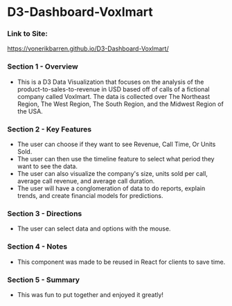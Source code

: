 # D3-Dashboard-Voxlmart

### Link to Site:
https://vonerikbarren.github.io/D3-Dashboard-Voxlmart/

### Section 1 - Overview 
- This is a D3 Data Visualization that focuses on the analysis of the product-to-sales-to-revenue in USD based off of calls of a fictional company called Voxlmart.
  The data is collected over The Northeast Region, The West Region, The South Region, and the Midwest Region of the USA.

### Section 2 - Key Features
- The user can choose if they want to see Revenue, Call Time, Or Units Sold.
- The user can then use the timeline feature to select what period they want to see the data.
- The user can also visualize the company's size, units sold per call, average call revenue, and average call duration. 
- The user will have a conglomeration of data to do reports, explain trends, and create financial models for predictions. 


### Section 3 - Directions
- The user can select data and options with the mouse.

### Section 4 - Notes 
- This component was made to be reused in React for clients to save time.


### Section 5 - Summary 
- This was fun to put together and enjoyed it greatly! 
